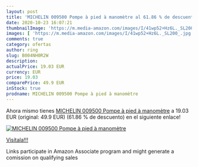 ```yaml
---
layout: post
title: 'MICHELIN 009500 Pompe à pied à manomètre al 61.86 % de descuento'
date: 2020-10-23 16:07:21
thumbnailImage: 'https://m.media-amazon.com/images/I/41wp52+Hz6L._SL200_.jpg'
images: [ 'https://m.media-amazon.com/images/I/41wp52+Hz6L._SL200_.jpg' ]
comments: true
category: ofertas
author: ring
slug: B004NH0R2W
description:
actualPrice: 19.03 EUR
currency: EUR
price: 19.03
comparePrice: 49.9 EUR
inStock: true
prodname: MICHELIN 009500 Pompe à pied à manomètre
---
```


Ahora mismo tienes [MICHELIN 009500 Pompe à pied à manomètre](https://www.amazon.fr/dp/B004NH0R2W/?tag=tolees0d-21) a 19.03 EUR (original: 49.9 EUR) (61.86 %  de descuento) en el siguiente enlace!

[![MICHELIN 009500 Pompe à pied à manomètre](https://m.media-amazon.com/images/I/41wp52+Hz6L._SL200_.jpg)](https://www.amazon.fr/dp/B004NH0R2W/?tag=tolees0d-21)

[Visítala!!!](https://www.amazon.fr/dp/B004NH0R2W/?tag=tolees0d-21)

Links participate in Amazon Associate program and might generate a comission on qualifying sales
